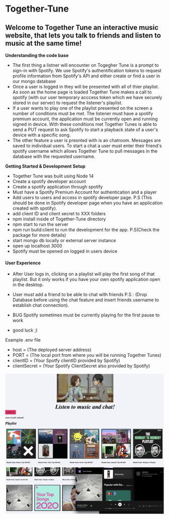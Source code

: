 # Together-Tune
## Welcome to Together Tune an interactive music website, that lets you talk to friends and listen to music at the same time!

**Understanding the code base**
* The first thing a listner will encounter on Togegher Tune is a prompt to sign-in with Spotify. We use Spotify's 
authentification tokens to request profile information from Spotify's API and either create or find a user in our mongo database
* Once a user is logged in they will be presented with all of thier playlist. As soon as the home page is loaded Together
Tune makes a call to spotify (with our user temporary acccess token which we have securely stored in our server)
to request the listener's playlist. 
* If a user wants to play one of the playlist presented on the screen a number of conditions must be met. The listener must have a spotify premium account, the application must be currently open and running signed in device. With these 
conditions met Together Tunes is able to send a PUT request to ask Spotify to start a playback state of a user's device with a specific song.
* The other feature a user is presnted with is an chatroom. Messages are saved to individual users. To start a chat a user must enter their friend's spotify username which allows Together Tune to pull messages in the database with the 
requested username.

**Getting Started & Development Setup**
*  Together Tune was built using Node 14
*  Create a spotify developer account
*  Create a spotify application through spotify
*  Must have a Spotify Premium Account for authentication and a player
*  Add users to users and access in spotify developer page. P.S (This should be done in Spotify developer page when you have an application created with spotify).
*  add client ID and client secret to XXX folders
*  npm install inside of Together-Tune directory
*  npm start to run the server
*  npm run build:client to run the development for the app. P.S(Check the package for more details)
*  start mongo db locally or external server instance
*  open up localhost 3000
*  Spotify must be opened on logged in users device
#### User Experience
*  After User logs in, clicking on a playlist will play the first song   of that playlist. But it only works if you have your own spotify application open in the desktop.
* User must add a friend to be able to chat with friends P.S : (Drop Database before using the chat feature and insert friends username to establish chat connection).

*  BUG Spotify sometimes must be currently playing for the first pause to work
*  good luck ;)

Example .env file
* host = (The deployed server address)
* PORT = (The local port from where you will be running Together Tunes)
* clientID = (Your Spotfy clientID provided by Spotify)
* clientSecret = (Your Spotify ClientSecret also provided by Spotify)




![This is an image](/readme-images/pic1.png)
![This is an image](/readme-images/pic2.png)
